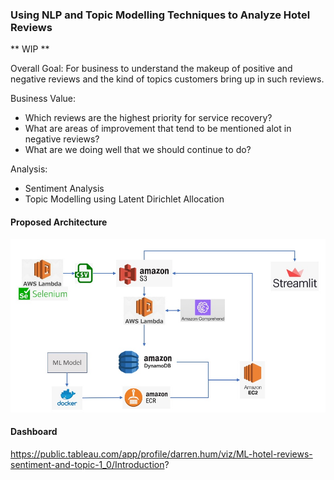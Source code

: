 ### Using NLP and Topic Modelling Techniques to Analyze Hotel Reviews
** WIP **

Overall Goal: 
For business to understand the makeup of positive and negative reviews and the kind of topics customers bring up in such reviews.

Business Value:
- Which reviews are the highest priority for service recovery? 
- What are areas of improvement that tend to be mentioned alot in negative reviews?
- What are we doing well that we should continue to do?

Analysis:
- Sentiment Analysis
- Topic Modelling using Latent Dirichlet Allocation

#### Proposed Architecture
![Alt text](assets/architecture.jpg?raw=true "architecture")

#### Dashboard
https://public.tableau.com/app/profile/darren.hum/viz/ML-hotel-reviews-sentiment-and-topic-1_0/Introduction?

